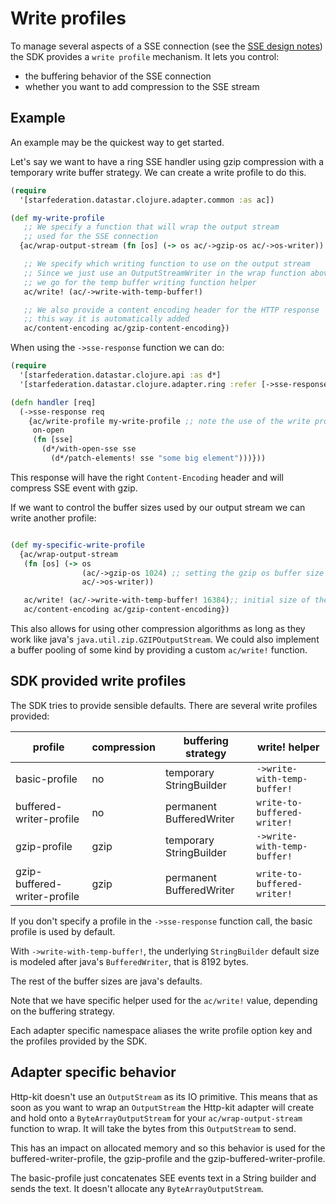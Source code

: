 # Write profiles

To manage several aspects of a SSE connection
(see the [SSE design notes](/doc/SSE-design-notes.md)) the SDK provides a
`write profile` mechanism. It lets you control:

- the buffering behavior of the SSE connection
- whether you want to add compression to the SSE stream

## Example

An example may be the quickest way to get started.

Let's say we want to have a ring SSE handler using gzip compression with a
temporary write buffer strategy. We can create a write profile to do this.

```clojure
(require
  '[starfederation.datastar.clojure.adapter.common :as ac])

(def my-write-profile
   ;; We specify a function that will wrap the output stream
   ;; used for the SSE connection
  {ac/wrap-output-stream (fn [os] (-> os ac/->gzip-os ac/->os-writer))

   ;; We specify which writing function to use on the output stream
   ;; Since we just use an OutputStreamWriter in the wrap function above
   ;; we go for the temp buffer writing function helper
   ac/write! (ac/->write-with-temp-buffer!)

   ;; We also provide a content encoding header for the HTTP response
   ;; this way it is automatically added
   ac/content-encoding ac/gzip-content-encoding})

```

When using the `->sse-response` function we can do:

```clojure
(require
  '[starfederation.datastar.clojure.api :as d*]
  '[starfederation.datastar.clojure.adapter.ring :refer [->sse-response on-open]])

(defn handler [req]
  (->sse-response req
    {ac/write-profile my-write-profile ;; note the use of the write profile here
     on-open
     (fn [sse]
       (d*/with-open-sse sse
         (d*/patch-elements! sse "some big element")))}))
```

This response will have the right `Content-Encoding` header and will compress
SSE event with gzip.

If we want to control the buffer sizes used by our output stream we can
write another profile:

```clojure

(def my-specific-write-profile
  {ac/wrap-output-stream
   (fn [os] (-> os
                (ac/->gzip-os 1024) ;; setting the gzip os buffer size
                ac/->os-writer))

   ac/write! (ac/->write-with-temp-buffer! 16384);; initial size of the StringBuilder
   ac/content-encoding ac/gzip-content-encoding})

```

This also allows for using other compression algorithms as long as they work
like java's `java.util.zip.GZIPOutputStream`. We could also implement a buffer
pooling of some kind by providing a custom `ac/write!` function.

## SDK provided write profiles

The SDK tries to provide sensible defaults. There are several write profiles
provided:

| profile                      | compression | buffering strategy       | write! helper               |
| ---------------------------- | ----------- | ------------------------ | --------------------------- |
| basic-profile                | no          | temporary StringBuilder  | `->write-with-temp-buffer!` |
| buffered-writer-profile      | no          | permanent BufferedWriter | `write-to-buffered-writer!` |
| gzip-profile                 | gzip        | temporary StringBuilder  | `->write-with-temp-buffer!` |
| gzip-buffered-writer-profile | gzip        | permanent BufferedWriter | `write-to-buffered-writer!` |

If you don't specify a profile in the `->sse-response` function call, the basic
profile is used by default.

With `->write-with-temp-buffer!`, the underlying `StringBuilder` default size
is modeled after java's `BufferedWriter`, that is 8192 bytes.

The rest of the buffer sizes are java's defaults.

Note that we have specific helper used for the `ac/write!` value, depending on
the buffering strategy.

Each adapter specific namespace aliases the write profile option key and
the profiles provided by the SDK.

## Adapter specific behavior

Http-kit doesn't use an `OutputStream` as its IO primitive. This means that as
soon as you want to wrap an `OutputStream` the Http-kit adapter will create and
hold onto a `ByteArrayOutputStream` for your `ac/wrap-output-stream` function
to wrap. It will take the bytes from this `OutputStream` to send.

This has an impact on allocated memory and so this behavior is used for the
buffered-writer-profile, the gzip-profile and the gzip-buffered-writer-profile.

The basic-profile just concatenates SEE events text in a String builder and sends
the text. It doesn't allocate any `ByteArrayOutputStream`.
